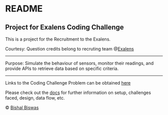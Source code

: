 # README

## Project for Exalens Coding Challenge

This is a project for the Recruitment to the Exalens.

Courtesy: Question credits belong to recruting team @[Exalens](https://www.exalens.com/)

---
Purpose: Simulate the behaviour of sensors, monitor their readings, and provide APIs to retrieve data based on specific criteria.

---
Links to the Coding Challenge Problem can be obtained [here](./coding_problem.md)

Please check out the [docs](./docs/docs.md) for further information on setup, challenges faced, design, data flow, etc.

&copy; [Bishal Biswas](mailto:b.biswas_94587@ieee.org)
